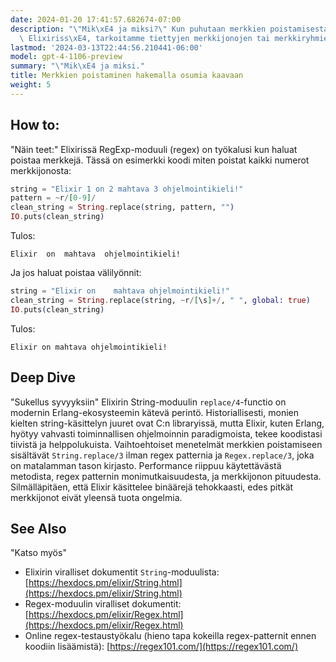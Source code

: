 ```yaml
---
date: 2024-01-20 17:41:57.682674-07:00
description: "\"Mik\xE4 ja miksi?\" Kun puhutaan merkkien poistamisesta kuvion mukaisesti\
  \ Elixiriss\xE4, tarkoitamme tiettyjen merkkijonojen tai merkkiryhmien poistamista\u2026"
lastmod: '2024-03-13T22:44:56.210441-06:00'
model: gpt-4-1106-preview
summary: "\"Mik\xE4 ja miksi."
title: Merkkien poistaminen hakemalla osumia kaavaan
weight: 5
---
```


## How to:
"Näin teet:"
Elixirissä RegExp-moduuli (regex) on työkalusi kun haluat poistaa merkkejä. Tässä on esimerkki koodi miten poistat kaikki numerot merkkijonosta:

```elixir
string = "Elixir 1 on 2 mahtava 3 ohjelmointikieli!"
pattern = ~r/[0-9]/
clean_string = String.replace(string, pattern, "")
IO.puts(clean_string)
```

Tulos:
```
Elixir  on  mahtava  ohjelmointikieli!
```

Ja jos haluat poistaa välilyönnit:

```elixir
string = "Elixir on    mahtava ohjelmointikieli!"
clean_string = String.replace(string, ~r/[\s]+/, " ", global: true)
IO.puts(clean_string)
```

Tulos:
```
Elixir on mahtava ohjelmointikieli!
```

## Deep Dive
"Sukellus syvyyksiin"
Elixirin String-moduulin `replace/4`-functio on modernin Erlang-ekosysteemin kätevä perintö. Historiallisesti, monien kielten string-käsittelyn juuret ovat C:n libraryissä, mutta Elixir, kuten Erlang, hyötyy vahvasti toiminnallisen ohjelmoinnin paradigmoista, tekee koodistasi tiivistä ja helppolukuista. Vaihtoehtoiset menetelmät merkkien poistamiseen sisältävät `String.replace/3` ilman regex patternia ja `Regex.replace/3`, joka on matalamman tason kirjasto. Performance riippuu käytettävästä metodista, regex patternin monimutkaisuudesta, ja merkkijonon pituudesta. Silmälläpitäen, että Elixir käsittelee binäärejä tehokkaasti, edes pitkät merkkijonot eivät yleensä tuota ongelmia.

## See Also
"Katso myös"
- Elixirin viralliset dokumentit `String`-moduulista: [https://hexdocs.pm/elixir/String.html](https://hexdocs.pm/elixir/String.html) 
- Regex-moduulin viralliset dokumentit: [https://hexdocs.pm/elixir/Regex.html](https://hexdocs.pm/elixir/Regex.html)
- Online regex-testaustyökalu (hieno tapa kokeilla regex-patternit ennen koodiin lisäämistä): [https://regex101.com/](https://regex101.com/)
